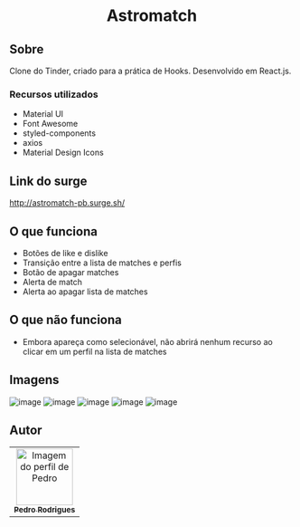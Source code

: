 # <h1 align='center'>Astromatch </h1>

## Sobre

Clone do Tinder, criado para a prática de Hooks. Desenvolvido em React.js. 

### Recursos utilizados
- Material UI
- Font Awesome
- styled-components
- axios
- Material Design Icons

## Link do surge

<a href="http://astromatch-pb.surge.sh/">http://astromatch-pb.surge.sh/</a>

## O que funciona

- Botões de like e dislike
- Transição entre a lista de matches e perfis
- Botão de apagar matches
- Alerta de match
- Alerta ao apagar lista de matches

## O que não funciona
- Embora apareça como selecionável, não abrirá nenhum recurso ao clicar em um perfil na lista de matches

## Imagens
![image](https://user-images.githubusercontent.com/48807462/120731978-fc40d300-c4ba-11eb-87c7-4b8511b52fe4.png)
![image](https://user-images.githubusercontent.com/48807462/120731997-0367e100-c4bb-11eb-8cf5-a55b9d71ae73.png)
![image](https://user-images.githubusercontent.com/48807462/120732017-0d89df80-c4bb-11eb-8f5f-d293558ffd39.png)
![image](https://user-images.githubusercontent.com/48807462/120732107-2397a000-c4bb-11eb-9e7a-a58d87a6df13.png)
![image](https://user-images.githubusercontent.com/48807462/120732189-4629b900-c4bb-11eb-970c-55990a1d8572.png)

## Autor

<table>
  <tr>
    <td align="center"><a href="https://github.com/IELSK">
    <img src="https://avatars.githubusercontent.com/u/48807462?v=4" width="100px" alt="Imagem do perfil de Pedro"/>
    <br />
    <sub><b>Pedro Rodrigues</b></sub>
</table>



